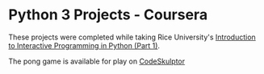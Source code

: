 # Python 3 Projects - Coursera
These projects were completed while taking Rice University's [Introduction to Interactive Programming in Python (Part 1)](https://www.coursera.org/learn/interactive-python-1).

The pong game is available for play on [CodeSkulptor](http://www.codeskulptor.org/#user47_XZCeBQfEcu_3.py)
